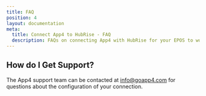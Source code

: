 ```yaml
---
title: FAQ
position: 4
layout: documentation
meta:
  title: Connect App4 to HubRise - FAQ
  description: FAQs on connecting App4 with HubRise for your EPOS to work with other apps work as a cohesive whole. Connect apps and synchronise your data.
---
```


## How do I Get Support?

The App4 support team can be contacted at [info@goapp4.com](mailto:info@goapp4.com) for questions about the configuration of your connection.
